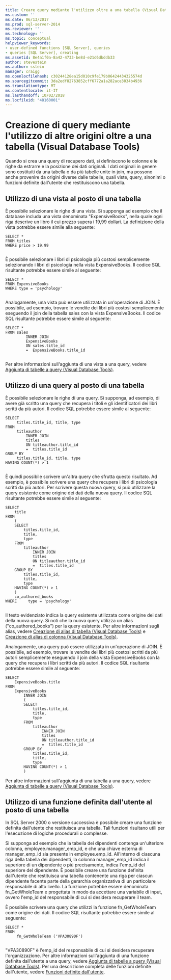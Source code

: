 ```yaml
---
title: Creare query mediante l'utilizzo oltre a una tabella (Visual Database Tools) | Microsoft Docs
ms.custom: ''
ms.date: 06/13/2017
ms.prod: sql-server-2014
ms.reviewer: ''
ms.technology: ''
ms.topic: conceptual
helpviewer_keywords:
- user-defined functions [SQL Server], queries
- queries [SQL Server], creating
ms.assetid: 8e4a1f0a-8a42-4733-be8d-e21d6dbddb33
author: stevestein
ms.author: sstein
manager: craigg
ms.openlocfilehash: c30244128ea15d010c9fe179b06424434325574d
ms.sourcegitcommit: 3da2edf82763852cff6772a1a282ace3034b4936
ms.translationtype: MT
ms.contentlocale: it-IT
ms.lasthandoff: 10/02/2018
ms.locfileid: "48160001"
---
```

# <a name="create-queries-using-something-besides-a-table-visual-database-tools"></a>Creazione di query mediante l'utilizzo di altre origini oltre a una tabella (Visual Database Tools)
  Quando si crea una query di recupero dati, si definiscono le colonne e le righe da estrarre e la posizione dei dati originali. I dati originali in genere sono costituiti da una tabella o da più tabelle unite in join, ma possono anche provenire da origini diverse dalle tabelle, quali viste, query, sinonimi o funzioni definite dall'utente che restituiscono una tabella.  
  
## <a name="using-a-view-in-place-of-a-table"></a>Utilizzo di una vista al posto di una tabella  
 È possibile selezionare le righe di una vista. Si supponga ad esempio che il database includa una vista denominata "ExpensiveBooks", nella quale ogni riga descrive un libro il cui prezzo supera i 19,99 dollari. La definizione della vista potrebbe essere simile alla seguente:  
  
```  
SELECT *  
FROM titles  
WHERE price > 19.99  
  
```  
  
 È possibile selezionare i libri di psicologia più costosi semplicemente selezionando i libri di psicologia nella vista ExpensiveBooks. Il codice SQL risultante potrebbe essere simile al seguente:  
  
```  
SELECT *  
FROM ExpensiveBooks  
WHERE type = 'psychology'  
  
```  
  
 Analogamente, una vista può essere utilizzata in un'operazione di JOIN. È possibile, ad esempio, trovare le vendite dei libri più costosi semplicemente eseguendo il join della tabella sales con la vista ExpensiveBooks. Il codice SQL risultante potrebbe essere simile al seguente:  
  
```  
SELECT *  
FROM sales   
         INNER JOIN   
         ExpensiveBooks   
         ON sales.title_id   
         =  ExpensiveBooks.title_id  
  
```  
  
 Per altre informazioni sull'aggiunta di una vista a una query, vedere [Aggiunta di tabelle a query &#40;Visual Database Tools&#41;](visual-database-tools.md).  
  
## <a name="using-a-query-in-place-of-a-table"></a>Utilizzo di una query al posto di una tabella  
 È possibile selezionare le righe di una query. Si supponga, ad esempio, di avere già scritto una query che recupera i titoli e gli identificatori dei libri scritti da più autori. Il codice SQL potrebbe essere simile al seguente:  
  
```  
SELECT   
     titles.title_id, title, type  
FROM   
     titleauthor   
         INNER JOIN  
         titles   
         ON titleauthor.title_id   
         =  titles.title_id   
GROUP BY   
     titles.title_id, title, type  
HAVING COUNT(*) > 1  
  
```  
  
 È quindi possibile scrivere un'altra query che sfrutta questo risultato. Ad esempio, è possibile scrivere una query che recupera i libri di psicologia scritti da più autori. Per scrivere questa nuova query, si può utilizzare la query esistente come origine dei dati della nuova query. Il codice SQL risultante potrebbe essere simile al seguente:  
  
```  
SELECT   
    title  
FROM   
    (  
    SELECT   
        titles.title_id,   
        title,   
        type  
    FROM   
        titleauthor   
            INNER JOIN  
            titles   
            ON titleauthor.title_id   
            =  titles.title_id   
    GROUP BY   
        titles.title_id,   
        title,   
        type  
    HAVING COUNT(*) > 1  
    )   
    co_authored_books  
WHERE     type = 'psychology'  
  
```  
  
 Il testo evidenziato indica la query esistente utilizzata come origine dei dati della nuova query. Si noti che la nuova query utilizza un alias ("co_authored_books") per la query esistente. Per altre informazioni sugli alias, vedere [Creazione di alias di tabella &#40;Visual Database Tools&#41;](create-table-aliases-visual-database-tools.md) e [Creazione di alias di colonna &#40;Visual Database Tools&#41;](create-column-aliases-visual-database-tools.md).  
  
 Analogamente, una query può essere utilizzata in un'operazione di JOIN. È possibile, ad esempio, trovare le vendite dei libri più costosi scritti da più autori semplicemente eseguendo il join della vista ExpensiveBooks con la query che recupera i libri scritti da più autori. Il codice SQL risultante potrebbe essere simile al seguente:  
  
```  
SELECT   
    ExpensiveBooks.title  
FROM   
    ExpensiveBooks   
        INNER JOIN  
        (  
        SELECT   
            titles.title_id,   
            title,   
            type  
        FROM   
            titleauthor   
                INNER JOIN  
                titles   
                ON titleauthor.title_id   
                =  titles.title_id   
        GROUP BY   
            titles.title_id,   
            title,   
            type  
        HAVING COUNT(*) > 1  
        )  
```  
  
 Per altre informazioni sull'aggiunta di una tabella a una query, vedere [Aggiunta di tabelle a query &#40;Visual Database Tools&#41;](visual-database-tools.md).  
  
## <a name="using-a-user-defined-function-in-place-of-a-table"></a>Utilizzo di una funzione definita dall'utente al posto di una tabella  
 In SQL Server 2000 o versione successiva è possibile creare una funzione definita dall'utente che restituisca una tabella. Tali funzioni risultano utili per l'esecuzione di logiche procedurali o complesse.  
  
 Si supponga ad esempio che la tabella dei dipendenti contenga un'ulteriore colonna, employee.manager_emp_id, e che una chiave esterna di manager_emp_id sia presente in employee.emp_id. All'interno di ciascuna riga della tabella dei dipendenti, la colonna manager_emp_id indica il superiore di un dipendente o più precisamente, indica l'emp_id del superiore del dipendente. È possibile creare una funzione definita dall'utente che restituisca una tabella contenente una riga per ciascun dipendente facente parte della gerarchia organizzativa di un particolare responsabile di alto livello. La funzione potrebbe essere denominata fn_GetWholeTeam e progettata in modo da accettare una variabile di input, ovvero l'emp_id del responsabile di cui si desidera recuperare il team.  
  
 È possibile scrivere una query che utilizzi la funzione fn_GetWholeTeam come origine dei dati. Il codice SQL risultante potrebbe essere simile al seguente:  
  
```  
SELECT *   
FROM   
     fn_GetWholeTeam ('VPA30890F')  
  
```  
  
 "VPA30890F" è l'emp_id del responsabile di cui si desidera recuperare l'organizzazione. Per altre informazioni sull'aggiunta di una funzione definita dall'utente a una query, vedere [Aggiunta di tabelle a query &#40;Visual Database Tools&#41;](visual-database-tools.md). Per una descrizione completa delle funzioni definite dall'utente, vedere [Funzioni definite dall'utente](../../relational-databases/user-defined-functions/user-defined-functions.md).  
  
  
